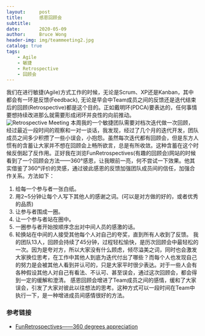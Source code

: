 ```yaml
---
layout:     post
title:      感恩回顾会
subtitle:   
date:       2020-05-09
author:     Bruce Wong
header-img: img/teammeeting2.jpg
catalog: true
tags:
    - Agile
    - 敏捷
    - Retrospective
    - 回顾会
---
```


 我们在进行敏捷(Agile)方式工作的时候，无论是Scrum、XP还是Kanban，其中都会有一环是反馈(Feedback), 无论是早会中Team成员之间的反馈还是迭代结束后的回顾(Retrospective)都是这个目的。正如戴明环(PDCA)要表达的，任何事情要想持续改进那么就需要形成闭环并良性的向前推动。
![Retrospective Meeting](../../../../img/scrum/Retrospectivemeeting.jpg "(Photo by You X Ventures on Unsplash)")
本周我的一个敏捷团队需要对档次迭代做一次回顾，经过最近一段时间的观察和一对一谈话，我发现，经过了几个月的迭代开发，团队成员之间多少积攒了一些小误会，小抱怨。虽然每次迭代都有回顾会，但是东方人惯有的含蓄让大家并不想在回顾会上畅所欲言，总是有所收敛。这种含蓄在这个时候反倒起了反作用。正好我在浏览FunRetrospectives(有趣的回顾会)网站的时候看到了一个回顾会方法——360°感恩，让我眼前一亮，何不尝试一下效果。他其实借鉴了360°评价的灵感，通过彼此感恩的反馈加强团队成员间的信任，加强合作关系。方法如下：
1. 给每一个参与者一张白纸。
2. 用2~5分钟让每个人写下其他人的感谢之词。(可以是对方做的好的，或者优秀的品质)
3. 让参与者围成一圈。
4. 让一个参与者站在圈中。
5. 一圈参与者开始按顺序念出对中间人员的感激的话。
6. 轮换站在中间的人接受其他每个人对自己的夸奖，直到所有人收到了反馈。
我的团队13人，回顾会持续了45分钟，过程轻松愉快，是历次回顾会中最轻松的一次。因为是夸对方，所以大家没有什么顾虑，倾尽溢美之词，同时也会激发大家换位思考，在工作中其他人到底为迭代付出了哪些？而每个人也发现自己的努力是会被其他人看到并认可的，只是大家平时很少表达。对于一些人会有各种假设其他人对自己有看法、不认可、甚至误会，通过这次回顾会，都会得到一定的缓解和澄清。
感恩回顾会增进了Team成员之间的感情，缓和了大家误会，引发了大家对彼此以往想法的思考。这种方式可以一段时间在Team中执行一下，是一种增进成员间感情很好的方法。

### 参考链接

- [FunRetrospectives——360 degrees appreciation](http://www.funretrospectives.com/360-degrees-appreciation/)





